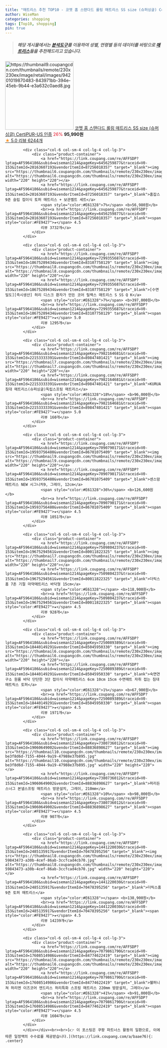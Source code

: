 ```yaml
---
title: "매트리스 추천 TOP10 - 코멧 홈 스탠다드 롤링 매트리스 SS size (슈퍼싱글) CertiPUR-US 인증"
author: WiseMan
categories: shopping
tags: [Top10, shopping]
pin: true
---
```


> ##### 해당 게시물에서는 [**분석도구**](https://itemscout.io/)를 이용하여 **성별**, **연령별** 등의 데이터를 바탕으로 [**매트리스**](https://link.coupang.com/a/baae76)들을 추천해드리고 있습니다.
<div class="container"><div class="row">
            <div class="col-6 col-sm-4 col-lg-4 col-lg-3">
                <div class="product-container">
                    <a href="https://link.coupang.com/re/AFFSDP?lptag=AF5964186&subid=wiseman1214&pageKey=5611860151&traceid=V0-153&itemId=9071860440&vendorItemId=76358163502" target="_blank"><img src="https://thumbnail9.coupangcdn.com/thumbnails/remote/230x230ex/image/retail/images/94201019870483-843971bb-394e-45eb-9b44-e3a632c0aed8.jpg" alt="https://thumbnail9.coupangcdn.com/thumbnails/remote/230x230ex/image/retail/images/94201019870483-843971bb-394e-45eb-9b44-e3a632c0aed8.jpg" width="220" height="220"></a>
                    <a href="https://link.coupang.com/re/AFFSDP?lptag=AF5964186&subid=wiseman1214&pageKey=5611860151&traceid=V0-153&itemId=9071860440&vendorItemId=76358163502" target="_blank">코멧 홈 스탠다드 롤링 매트리스 SS size (슈퍼싱글) CertiPUR-US 인증</a>
                    <span style="color:#E61328">26%</span> <b>95,990원</b>
                    <br><a href="https://link.coupang.com/re/AFFSDP?lptag=AF5964186&subid=wiseman1214&pageKey=5611860151&traceid=V0-153&itemId=9071860440&vendorItemId=76358163502" target="_blank"><span style="color:#FE9427">★</span> 5.0
                    리뷰 6244개</a>
                </div>
            </div>
            
            <div class="col-6 col-sm-4 col-lg-4 col-lg-3">
                <div class="product-container">
                    <a href="https://link.coupang.com/re/AFFSDP?lptag=AF5964186&subid=wiseman1214&pageKey=6456259877&traceid=V0-153&itemId=20163607193&vendorItemId=87256018357" target="_blank"><img src="https://thumbnail6.coupangcdn.com/thumbnails/remote/230x230ex/image/rs_quotation_api/frxey1zc/3246c0cdac104903a7b2c88ebec2a0f5.jpg" alt="https://thumbnail6.coupangcdn.com/thumbnails/remote/230x230ex/image/rs_quotation_api/frxey1zc/3246c0cdac104903a7b2c88ebec2a0f5.jpg" width="220" height="220"></a>
                    <a href="https://link.coupang.com/re/AFFSDP?lptag=AF5964186&subid=wiseman1214&pageKey=6456259877&traceid=V0-153&itemId=20163607193&vendorItemId=87256018357" target="_blank">홈잡스 9존 슬립 접이식 토퍼 매트리스 + 보관벨트 세트</a>
                    <span style="color:#E61328">7%</span> <b>56,980원</b>
                    <br><a href="https://link.coupang.com/re/AFFSDP?lptag=AF5964186&subid=wiseman1214&pageKey=6456259877&traceid=V0-153&itemId=20163607193&vendorItemId=87256018357" target="_blank"><span style="color:#FE9427">★</span> 4.5
                    리뷰 3732개</a>
                </div>
            </div>
            
            <div class="col-6 col-sm-4 col-lg-4 col-lg-3">
                <div class="product-container">
                    <a href="https://link.coupang.com/re/AFFSDP?lptag=AF5964186&subid=wiseman1214&pageKey=7299355687&traceid=V0-153&itemId=18675289434&vendorItemId=83107758129" target="_blank"><img src="https://thumbnail8.coupangcdn.com/thumbnails/remote/230x230ex/image/vendor_inventory/9ca1/81228f3616932dd2216430b9c89882d4882081a8961fa97ee6928416f038.jpg" alt="https://thumbnail8.coupangcdn.com/thumbnails/remote/230x230ex/image/vendor_inventory/9ca1/81228f3616932dd2216430b9c89882d4882081a8961fa97ee6928416f038.jpg" width="220" height="220"></a>
                    <a href="https://link.coupang.com/re/AFFSDP?lptag=AF5964186&subid=wiseman1214&pageKey=7299355687&traceid=V0-153&itemId=18675289434&vendorItemId=83107758129" target="_blank">[수면밀도][즉시생산] 허리 디스크 환자가 만든 코어 릴랙스 매트리스 S SS Q K</a>
                    <span style="color:#E61328">7%</span> <b>397,000원</b>
                    <br><a href="https://link.coupang.com/re/AFFSDP?lptag=AF5964186&subid=wiseman1214&pageKey=7299355687&traceid=V0-153&itemId=18675289434&vendorItemId=83107758129" target="_blank"><span style="color:#FE9427">★</span> 5.0
                    리뷰 1295개</a>
                </div>
            </div>
            
            <div class="col-6 col-sm-4 col-lg-4 col-lg-3">
                <div class="product-container">
                    <a href="https://link.coupang.com/re/AFFSDP?lptag=AF5964186&subid=wiseman1214&pageKey=7982164681&traceid=V0-153&itemId=22153333391&vendorItemId=89847401421" target="_blank"><img src="https://thumbnail7.coupangcdn.com/thumbnails/remote/230x230ex/image/vendor_inventory/0247/e5e9803d038cfe5ce0ebd669bfc094723a82da63f4c76e7f894f36e63b3c.jpg" alt="https://thumbnail7.coupangcdn.com/thumbnails/remote/230x230ex/image/vendor_inventory/0247/e5e9803d038cfe5ce0ebd669bfc094723a82da63f4c76e7f894f36e63b3c.jpg" width="220" height="220"></a>
                    <a href="https://link.coupang.com/re/AFFSDP?lptag=AF5964186&subid=wiseman1214&pageKey=7982164681&traceid=V0-153&itemId=22153333391&vendorItemId=89847401421" target="_blank">KURUA 침대 매트리스(슈퍼싱글)독립스프링 매트리스</a>
                    <span style="color:#E61328">18%</span> <b>96,000원</b>
                    <br><a href="https://link.coupang.com/re/AFFSDP?lptag=AF5964186&subid=wiseman1214&pageKey=7982164681&traceid=V0-153&itemId=22153333391&vendorItemId=89847401421" target="_blank"><span style="color:#FE9427">★</span> 5.0
                    리뷰 160개</a>
                </div>
            </div>
            
            <div class="col-6 col-sm-4 col-lg-4 col-lg-3">
                <div class="product-container">
                    <a href="https://link.coupang.com/re/AFFSDP?lptag=AF5964186&subid=wiseman1214&pageKey=7090790171&traceid=V0-153&itemId=19593756480&vendorItemId=86701075409" target="_blank"><img src="https://thumbnail9.coupangcdn.com/thumbnails/remote/230x230ex/image/vendor_inventory/97c1/fb66321081915fb8903c7fa3ba793035a600da078eb5f1242bdbf3e02521.jpg" alt="https://thumbnail9.coupangcdn.com/thumbnails/remote/230x230ex/image/vendor_inventory/97c1/fb66321081915fb8903c7fa3ba793035a600da078eb5f1242bdbf3e02521.jpg" width="220" height="220"></a>
                    <a href="https://link.coupang.com/re/AFFSDP?lptag=AF5964186&subid=wiseman1214&pageKey=7090790171&traceid=V0-153&itemId=19593756480&vendorItemId=86701075409" target="_blank">센스맘 매트리스 NEW 시그니처9, 그레이, 12cm</a>
                    <span style="color:#E61328">36%</span> <b>126,600원</b>
                    <br><a href="https://link.coupang.com/re/AFFSDP?lptag=AF5964186&subid=wiseman1214&pageKey=7090790171&traceid=V0-153&itemId=19593756480&vendorItemId=86701075409" target="_blank"><span style="color:#FE9427">★</span> 4.5
                    리뷰 1051개</a>
                </div>
            </div>
            
            <div class="col-6 col-sm-4 col-lg-4 col-lg-3">
                <div class="product-container">
                    <a href="https://link.coupang.com/re/AFFSDP?lptag=AF5964186&subid=wiseman1214&pageKey=7509804237&traceid=V0-153&itemId=19675294561&vendorItemId=80011822325" target="_blank"><img src="https://thumbnail7.coupangcdn.com/thumbnails/remote/230x230ex/image/vendor_inventory/99e4/a66b1ddd4b8ddf3501a4eb88bb649f3a62b7e5854d8f6618de993bd53e1d.jpg" alt="https://thumbnail7.coupangcdn.com/thumbnails/remote/230x230ex/image/vendor_inventory/99e4/a66b1ddd4b8ddf3501a4eb88bb649f3a62b7e5854d8f6618de993bd53e1d.jpg" width="220" height="220"></a>
                    <a href="https://link.coupang.com/re/AFFSDP?lptag=AF5964186&subid=wiseman1214&pageKey=7509804237&traceid=V0-153&itemId=19675294561&vendorItemId=80011822325" target="_blank">더릭스홈 7존 기절 마약매트리스 바닥형 15cm</a>
                    <span style="color:#E61328"></span> <b>118,900원</b>
                    <br><a href="https://link.coupang.com/re/AFFSDP?lptag=AF5964186&subid=wiseman1214&pageKey=7509804237&traceid=V0-153&itemId=19675294561&vendorItemId=80011822325" target="_blank"><span style="color:#FE9427">★</span> 4.5
                    리뷰 928개</a>
                </div>
            </div>
            
            <div class="col-6 col-sm-4 col-lg-4 col-lg-3">
                <div class="product-container">
                    <a href="https://link.coupang.com/re/AFFSDP?lptag=AF5964186&subid=wiseman1214&pageKey=7250089389&traceid=V0-153&itemId=18440149291&vendorItemId=85045950330" target="_blank"><img src="https://thumbnail6.coupangcdn.com/thumbnails/remote/230x230ex/image/vendor_inventory/ec9d/87df7b0abde6b983c84c6b6402464a5a5fabccccfc963983422caafbe403.jpg" alt="https://thumbnail6.coupangcdn.com/thumbnails/remote/230x230ex/image/vendor_inventory/ec9d/87df7b0abde6b983c84c6b6402464a5a5fabccccfc963983422caafbe403.jpg" width="220" height="220"></a>
                    <a href="https://link.coupang.com/re/AFFSDP?lptag=AF5964186&subid=wiseman1214&pageKey=7250089389&traceid=V0-153&itemId=18440149291&vendorItemId=85045950330" target="_blank">숙면연구소 원룸 바닥 단단한 3단 접이식 마약매트리스 6cm 10cm 15cm 수면매트 자취 접는 침대 매트릭스 토퍼</a>
                    <span style="color:#E61328">1%</span> <b>67,900원</b>
                    <br><a href="https://link.coupang.com/re/AFFSDP?lptag=AF5964186&subid=wiseman1214&pageKey=7250089389&traceid=V0-153&itemId=18440149291&vendorItemId=85045950330" target="_blank"><span style="color:#FE9427">★</span> 4.5
                    리뷰 1971개</a>
                </div>
            </div>
            
            <div class="col-6 col-sm-4 col-lg-4 col-lg-3">
                <div class="product-container">
                    <a href="https://link.coupang.com/re/AFFSDP?lptag=AF5964186&subid=wiseman1214&pageKey=7380736012&traceid=V0-153&itemId=19060649002&vendorItemId=88836898627" target="_blank"><img src="https://thumbnail10.coupangcdn.com/thumbnails/remote/230x230ex/image/retail/images/2180898642516148-be3f8d6d-7155-4044-9a19-47988e37b895.jpg" alt="https://thumbnail10.coupangcdn.com/thumbnails/remote/230x230ex/image/retail/images/2180898642516148-be3f8d6d-7155-4044-9a19-47988e37b895.jpg" width="220" height="220"></a>
                    <a href="https://link.coupang.com/re/AFFSDP?lptag=AF5964186&subid=wiseman1214&pageKey=7380736012&traceid=V0-153&itemId=19060649002&vendorItemId=88836898627" target="_blank">퍼리든 스너그 본넬스프링 매트리스 방문설치, 그레이, 210mm</a>
                    <span style="color:#E61328">10%</span> <b>98,000원</b>
                    <br><a href="https://link.coupang.com/re/AFFSDP?lptag=AF5964186&subid=wiseman1214&pageKey=7380736012&traceid=V0-153&itemId=19060649002&vendorItemId=88836898627" target="_blank"><span style="color:#FE9427">★</span> 4.5
                    리뷰 907개</a>
                </div>
            </div>
            
            <div class="col-6 col-sm-4 col-lg-4 col-lg-3">
                <div class="product-container">
                    <a href="https://link.coupang.com/re/AFFSDP?lptag=AF5964186&subid=wiseman1214&pageKey=1441220030&traceid=V0-153&itemId=2485135917&vendorItemId=70478395256" target="_blank"><img src="https://thumbnail8.coupangcdn.com/thumbnails/remote/230x230ex/image/retail/images/2362155319296016-59843473-a30b-4cef-86ab-3ccfcad4cb70.jpg" alt="https://thumbnail8.coupangcdn.com/thumbnails/remote/230x230ex/image/retail/images/2362155319296016-59843473-a30b-4cef-86ab-3ccfcad4cb70.jpg" width="220" height="220"></a>
                    <a href="https://link.coupang.com/re/AFFSDP?lptag=AF5964186&subid=wiseman1214&pageKey=1441220030&traceid=V0-153&itemId=2485135917&vendorItemId=70478395256" target="_blank">더릭스홈 9존 토퍼 매트리스</a>
                    <span style="color:#E61328"></span> <b>138,900원</b>
                    <br><a href="https://link.coupang.com/re/AFFSDP?lptag=AF5964186&subid=wiseman1214&pageKey=1441220030&traceid=V0-153&itemId=2485135917&vendorItemId=70478395256" target="_blank"><span style="color:#FE9427">★</span> 4.5
                    리뷰 14239개</a>
                </div>
            </div>
            
            <div class="col-6 col-sm-4 col-lg-4 col-lg-3">
                <div class="product-container">
                    <a href="https://link.coupang.com/re/AFFSDP?lptag=AF5964186&subid=wiseman1214&pageKey=7079861790&traceid=V0-153&itemId=17608514986&vendorItemId=84774622419" target="_blank"><img src="https://thumbnail6.coupangcdn.com/thumbnails/remote/230x230ex/image/rs_quotation_api/b8xkzps8/b505a1ca30a446e59709dbb91f60bf2c.jpg" alt="https://thumbnail6.coupangcdn.com/thumbnails/remote/230x230ex/image/rs_quotation_api/b8xkzps8/b505a1ca30a446e59709dbb91f60bf2c.jpg" width="220" height="220"></a>
                    <a href="https://link.coupang.com/re/AFFSDP?lptag=AF5964186&subid=wiseman1214&pageKey=7079861790&traceid=V0-153&itemId=17608514986&vendorItemId=84774622419" target="_blank">웰퍼니쳐 허리엔 이즈코어 엔드리스 허리특화 스프링 매트리스 220mm 방문설치, 그레이</a>
                    <span style="color:#E61328">41%</span> <b>91,000원</b>
                    <br><a href="https://link.coupang.com/re/AFFSDP?lptag=AF5964186&subid=wiseman1214&pageKey=7079861790&traceid=V0-153&itemId=17608514986&vendorItemId=84774622419" target="_blank"><span style="color:#FE9427">★</span> 4.5
                    리뷰 1604개</a>
                </div>
            </div>
            </div></div><br><br>[👉 이 포스팅은 쿠팡 파트너스 활동의 일환으로, 이에 따른 일정액의 수수료를 제공받습니다.](https://link.coupang.com/a/baae76){: .center}